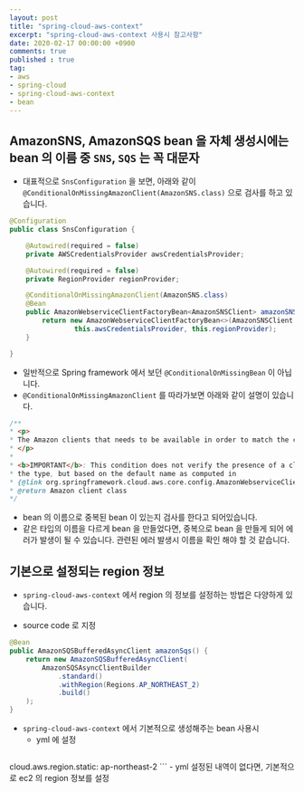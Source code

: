 ```yaml
---
layout: post
title: "spring-cloud-aws-context"
excerpt: "spring-cloud-aws-context 사용시 참고사항"
date: 2020-02-17 00:00:00 +0900
comments: true
published : true
tag:
- aws
- spring-cloud
- spring-cloud-aws-context
- bean
---
```

## AmazonSNS, AmazonSQS bean 을 자체 생성시에는 bean 의 이름 중 `SNS`, `SQS` 는 꼭 대문자

* 대표적으로 `SnsConfiguration` 을 보면, 아래와 같이 `@ConditionalOnMissingAmazonClient(AmazonSNS.class)` 으로 검사를 하고 있습니다.<br/>

``` java
@Configuration
public class SnsConfiguration {

	@Autowired(required = false)
	private AWSCredentialsProvider awsCredentialsProvider;

	@Autowired(required = false)
	private RegionProvider regionProvider;

	@ConditionalOnMissingAmazonClient(AmazonSNS.class)
	@Bean
	public AmazonWebserviceClientFactoryBean<AmazonSNSClient> amazonSNS() {
		return new AmazonWebserviceClientFactoryBean<>(AmazonSNSClient.class,
				this.awsCredentialsProvider, this.regionProvider);
	}

}
```

* 일반적으로 Spring framework 에서 보던 `@ConditionalOnMissingBean` 이 아닙니다.
* `@ConditionalOnMissingAmazonClient` 를 따라가보면 아래와 같이 설명이 있습니다. <br/>


``` java
/**
* <p>
* The Amazon clients that needs to be available in order to match the condition.
* </p>
*
* <b>IMPORTANT</b>: This condition does not verify the presence of a client, based on
* the type, but based on the default name as computed in
* {@link org.springframework.cloud.aws.core.config.AmazonWebserviceClientConfigurationUtils#getBeanName}.
* @return Amazon client class
*/
```

* bean 의 이름으로 중복된 bean 이 있는지 검사를 한다고 되어있습니다.
* 같은 타입의 이름을 다르게 bean 을 만들었다면, 중복으로 bean 을 만들게 되어 에러가 발생이 될 수 있습니다. 관련된 에러 발생시 이름을 확인 해야 할 것 같습니다.

## 기본으로 설정되는 region 정보
* `spring-cloud-aws-context` 에서 region 의 정보를 설정하는 방법은 다양하게 있습니다.

* source code 로 지정
``` java
@Bean
public AmazonSQSBufferedAsyncClient amazonSqs() {
    return new AmazonSQSBufferedAsyncClient(
        AmazonSQSAsyncClientBuilder
            .standard()
            .withRegion(Regions.AP_NORTHEAST_2)
            .build()
    );
}
```
* `spring-cloud-aws-context` 에서 기본적으로 생성해주는 bean 사용시
    - yml 에 설정
    ``` yaml
cloud.aws.region.static: ap-northeast-2
    ```
    - yml 설정된 내역이 없다면, 기본적으로 ec2 의 region 정보를 설정
